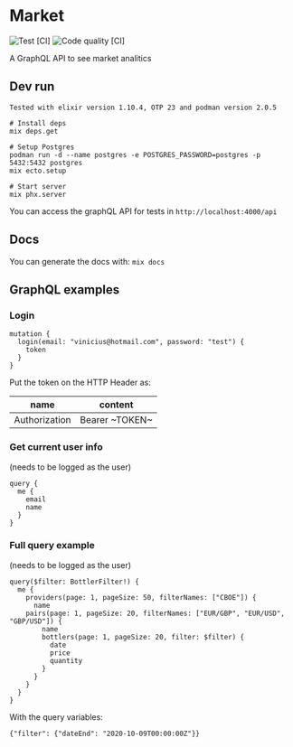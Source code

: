 # Market

![Test [CI]](https://github.com/shiryel/test-market/workflows/Test%20%5BCI%5D/badge.svg)
![Code quality [CI]](https://github.com/shiryel/test-market/workflows/Code%20quality%20%5BCI%5D/badge.svg)

A GraphQL API to see market analitics

## Dev run

`Tested with elixir version 1.10.4, OTP 23 and podman version 2.0.5`

```
# Install deps
mix deps.get

# Setup Postgres
podman run -d --name postgres -e POSTGRES_PASSWORD=postgres -p 5432:5432 postgres
mix ecto.setup

# Start server
mix phx.server
```

You can access the graphQL API for tests in `http://localhost:4000/api`

## Docs

You can generate the docs with: `mix docs`

## GraphQL examples

### Login
```
mutation {
  login(email: "vinicius@hotmail.com", password: "test") {
    token
  }
}
```

Put the token on the HTTP Header as:

name | content
-----|--------
Authorization | Bearer ~TOKEN~

### Get current user info

(needs to be logged as the user)

```
query {
  me {
    email
    name
  }
}
```

### Full query example

(needs to be logged as the user)

```
query($filter: BottlerFilter!) {
  me {
    providers(page: 1, pageSize: 50, filterNames: ["CBOE"]) {
      name
	pairs(page: 1, pageSize: 20, filterNames: ["EUR/GBP", "EUR/USD", "GBP/USD"]) {
        name
        bottlers(page: 1, pageSize: 20, filter: $filter) {
          date
          price
          quantity
        }
      }
    }
  }
}
```

With the query variables:

```
{"filter": {"dateEnd": "2020-10-09T00:00:00Z"}}
```

